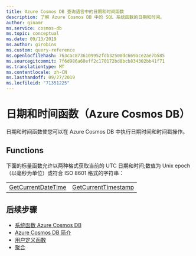 ```yaml
---
title: Azure Cosmos DB 查询语言中的日期和时间函数
description: 了解 Azure Cosmos DB 中的 SQL 系统函数的日期和时间。
author: ginamr
ms.service: cosmos-db
ms.topic: conceptual
ms.date: 09/13/2019
ms.author: girobins
ms.custom: query-reference
ms.openlocfilehash: 763cac8736109952fdb32500dc669ace2ae7b585
ms.sourcegitcommit: 7f6d986a60eff2c170172bd8bcb834302bb41f71
ms.translationtype: MT
ms.contentlocale: zh-CN
ms.lasthandoff: 09/27/2019
ms.locfileid: "71351225"
---
```

# <a name="date-and-time-functions-azure-cosmos-db"></a>日期和时间函数（Azure Cosmos DB）

日期和时间函数使您可以在 Azure Cosmos DB 中执行日期时间和时间戳操作。

## <a name="functions"></a>Functions

下面的标量函数允许以两种格式获取当前的 UTC 日期和时间;数值为 Unix epoch （以毫秒为单位）或符合 ISO 8601 格式的字符串：

|||
|-|-|
|[GetCurrentDateTime](sql-query-getcurrentdatetime.md)|[GetCurrentTimestamp](sql-query-getcurrenttimestamp.md)||


## <a name="next-steps"></a>后续步骤

- [系统函数 Azure Cosmos DB](sql-query-system-functions.md)
- [Azure Cosmos DB 简介](introduction.md)
- [用户定义函数](sql-query-udfs.md)
- [聚合](sql-query-aggregates.md)
